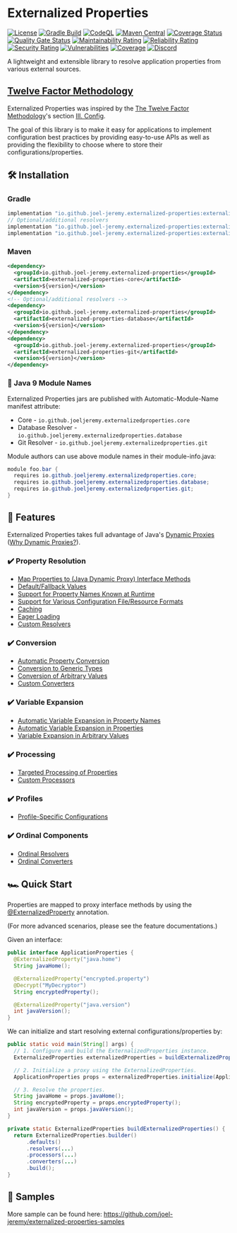 # Externalized Properties

[![License](https://img.shields.io/badge/License-Apache_2.0-blue.svg)](https://github.com/joel-jeremy/externalized-properties/blob/main/LICENSE)
[![Gradle Build](https://github.com/joel-jeremy/externalized-properties/actions/workflows/gradle-build.yaml/badge.svg)](https://github.com/joel-jeremy/externalized-properties/actions/workflows/gradle-build.yaml)
[![CodeQL](https://github.com/joel-jeremy/externalized-properties/actions/workflows/codeql.yaml/badge.svg)](https://github.com/joel-jeremy/externalized-properties/actions/workflows/codeql.yaml)
[![Maven Central](https://maven-badges.herokuapp.com/maven-central/io.github.joel-jeremy.externalized-properties/core/badge.svg)](https://search.maven.org/search?q=g:%22io.github.joel-jeremy.externalized-properties%22)
[![Coverage Status](https://coveralls.io/repos/github/joel-jeremy/externalized-properties/badge.svg?branch=main)](https://coveralls.io/github/joel-jeremy/externalized-properties?branch=main)
[![Quality Gate Status](https://sonarcloud.io/api/project_badges/measure?project=io.github.joel-jeremy.externalized-properties&metric=alert_status)](https://sonarcloud.io/summary/new_code?id=io.github.joel-jeremy.externalized-properties)
[![Maintainability Rating](https://sonarcloud.io/api/project_badges/measure?project=io.github.joel-jeremy.externalized-properties&metric=sqale_rating)](https://sonarcloud.io/summary/new_code?id=io.github.joel-jeremy.externalized-properties)
[![Reliability Rating](https://sonarcloud.io/api/project_badges/measure?project=io.github.joel-jeremy.externalized-properties&metric=reliability_rating)](https://sonarcloud.io/summary/new_code?id=io.github.joel-jeremy.externalized-properties)
[![Security Rating](https://sonarcloud.io/api/project_badges/measure?project=io.github.joel-jeremy.externalized-properties&metric=security_rating)](https://sonarcloud.io/summary/new_code?id=io.github.joel-jeremy.externalized-properties)
[![Vulnerabilities](https://sonarcloud.io/api/project_badges/measure?project=io.github.joel-jeremy.externalized-properties&metric=vulnerabilities)](https://sonarcloud.io/summary/new_code?id=io.github.joel-jeremy.externalized-properties)
[![Coverage](https://sonarcloud.io/api/project_badges/measure?project=io.github.joel-jeremy.externalized-properties&metric=coverage)](https://sonarcloud.io/summary/new_code?id=io.github.joel-jeremy.externalized-properties)
[![Discord](https://img.shields.io/discord/1025648239162175578.svg?logo=discord&logoColor=white&logoWidth=20&labelColor=7289DA&label=Discord&color=17cf48)](https://discord.gg/SVfahQGMmx)
<!-- Commenting out until issue gets fixed: https://github.com/snyk/cli/issues/668 -->
<!-- [![Known Vulnerabilities](https://snyk.io/test/github/joel-jeremy/externalized-properties/badge.svg)](https://snyk.io/test/github/joel-jeremy/externalized-properties) -->

A lightweight and extensible library to resolve application properties from various external sources.

## [Twelve Factor Methodology](https://12factor.net)

Externalized Properties was inspired by the [The Twelve Factor Methodology](https://12factor.net)'s section [III. Config](https://12factor.net/config).  

The goal of this library is to make it easy for applications to implement configuration best practices by providing easy-to-use APIs as well as providing the flexibility to choose where to store their configurations/properties.

## 🛠️ Installation

### Gradle

```groovy
implementation "io.github.joel-jeremy.externalized-properties:externalized-properties-core:${version}"
// Optional/additional resolvers
implementation "io.github.joel-jeremy.externalized-properties:externalized-properties-database:${version}"
implementation "io.github.joel-jeremy.externalized-properties:externalized-properties-git:${version}"
```

### Maven

```xml
<dependency>
  <groupId>io.github.joel-jeremy.externalized-properties</groupId>
  <artifactId>externalized-properties-core</artifactId>
  <version>${version}</version>
</dependency>
<!-- Optional/additional resolvers -->
<dependency>
  <groupId>io.github.joel-jeremy.externalized-properties</groupId>
  <artifactId>externalized-properties-database</artifactId>
  <version>${version}</version>
</dependency>
<dependency>
  <groupId>io.github.joel-jeremy.externalized-properties</groupId>
  <artifactId>externalized-properties-git</artifactId>
  <version>${version}</version>
</dependency>
```

### 🧩 Java 9 Module Names

Externalized Properties jars are published with Automatic-Module-Name manifest attribute:

- Core - `io.github.joeljeremy.externalizedproperties.core`
- Database Resolver - `io.github.joeljeremy.externalizedproperties.database`
- Git Resolver - `io.github.joeljeremy.externalizedproperties.git`

Module authors can use above module names in their module-info.java:

```java
module foo.bar {
  requires io.github.joeljeremy.externalizedproperties.core;
  requires io.github.joeljeremy.externalizedproperties.database;
  requires io.github.joeljeremy.externalizedproperties.git;
}
```

## 🌟 Features

Externalized Properties takes full advantage of Java's [Dynamic Proxies](https://docs.oracle.com/javase/8/docs/technotes/guides/reflection/proxy.html) ([Why Dynamic Proxies?](docs/why-dynamic-proxies.md)).

### ✔️ Property Resolution

- [Map Properties to (Java Dynamic Proxy) Interface Methods](docs/property-resolution.md#-map-properties-to-java-dynamic-proxy-interface-methods)
- [Default/Fallback Values](docs/property-resolution.md#-defaultfallback-values)  
- [Support for Property Names Known at Runtime](docs/property-resolution.md#-support-for-property-names-known-at-runtime)
- [Support for Various Configuration File/Resource Formats](docs/property-resolution.md#-support-for-various-configuration-fileresource-formats)  
- [Caching](docs/property-resolution.md#-caching)  
- [Eager Loading](docs/property-resolution.md#-eager-loading)  
- [Custom Resolvers](docs/property-resolution.md#-custom-resolvers)  

### ✔️ Conversion

- [Automatic Property Conversion](docs/conversion.md#-automatic-property-conversion)  
- [Conversion to Generic Types](docs/conversion.md#-conversion-to-generic-types)  
- [Conversion of Arbitrary Values](docs/conversion.md#-conversion-of-arbitrary-values)
- [Custom Converters](docs/conversion.md#-custom-converters)

### ✔️ Variable Expansion

- [Automatic Variable Expansion in Property Names](docs/variable-expansion.md#-automatic-variable-expansion-in-property-names)  
- [Automatic Variable Expansion in Properties](docs/variable-expansion.md#-automatic-variable-expansion-in-properties)  
- [Variable Expansion in Arbitrary Values](docs/variable-expansion.md#-variable-expansion-in-arbitrary-values)

### ✔️ Processing

- [Targeted Processing of Properties](docs/processing.md#-targeted-processing-of-properties)
- [Custom Processors](docs/processing.md#-custom-processors)

### ✔️ Profiles

- [Profile-Specific Configurations](docs/profiles.md#-profile-specific-configurations)

### ✔️ Ordinal Components

- [Ordinal Resolvers](docs/ordinal-components.md#-ordinal-resolvers)  
- [Ordinal Converters](docs/ordinal-components.md#-ordinal-converters)

## 🏎️ Quick Start

Properties are mapped to proxy interface methods by using the [@ExternalizedProperty](core/src/main/java/io/github/joeljeremy/externalizedproperties/core/ExternalizedProperty.java) annotation.

(For more advanced scenarios, please see the feature documentations.)

Given an interface:

```java
public interface ApplicationProperties {
  @ExternalizedProperty("java.home")
  String javaHome();

  @ExternalizedProperty("encrypted.property")
  @Decrypt("MyDecryptor")
  String encryptedProperty();

  @ExternalizedProperty("java.version")
  int javaVersion();
}
```

We can initialize and start resolving external configurations/properties by:

```java
public static void main(String[] args) {
  // 1. Configure and build the ExternalizedProperties instance.
  ExternalizedProperties externalizedProperties = buildExternalizedProperties();

  // 2. Initialize a proxy using the ExternalizedProperties.
  ApplicationProperties props = externalizedProperties.initialize(ApplicationProperties.class);

  // 3. Resolve the properties.
  String javaHome = props.javaHome();
  String encryptedProperty = props.encryptedProperty();
  int javaVersion = props.javaVersion();
}

private static ExternalizedProperties buildExternalizedProperties() {
  return ExternalizedProperties.builder()
      .defaults() 
      .resolvers(...)
      .processors(...)
      .converters(...) 
      .build();
}
```

## 🧪 Samples

More sample can be found here: <https://github.com/joel-jeremy/externalized-properties-samples>
